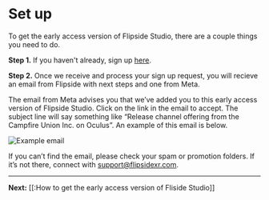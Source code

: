 # Set up

To get the early access version of Flipside Studio, there are a couple things you need to do.

**Step 1.** If you haven't already, sign up [here](www.flipsidexr.com/get-early-access).

**Step 2.** Once we receive and process your sign up request, you will recieve an email from Flipside with next steps and one from Meta.  

The email from Meta advises you that we’ve added you to this early access version of Flipside Studio. Click on the link in the email to accept. The subject line will say something like “Release channel offering from the Campfire Union Inc. on Oculus”. An example of this email is below.

![Example email](https://www.flipsidexr.com/files/docs/2023.1/13-1_example-email.png)

If you can’t find the email, please check your spam or promotion folders. If it’s not there, connect with support@flipsidexr.com. 

---

**Next:** [[:How to get the early access version of Fliside Studio]]

